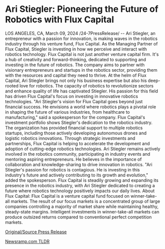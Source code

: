 # Ari Stiegler: Pioneering the Future of Robotics with Flux Capital

LOS ANGELES, CA, March 09, 2024 /24-7PressRelease/ -- Ari Stiegler, an entrepreneur with a passion for innovation, is making waves in the robotics industry through his venture fund, Flux Capital. As the Managing Partner of Flux Capital, Stiegler is investing in how we perceive and interact with robotics technology.  Flux Capital is not just another venture capital firm. It's a hub of creativity and forward-thinking, dedicated to supporting and investing in the future of robotics. The company aims to partner with visionary entrepreneurs and startups in the robotics sector, providing them with the resources and capital they need to thrive.  At the helm of Flux Capital, Ari Stiegler brings not only his business expertise but also his deep-rooted love for robotics. The capacity of robotics to revolutionize sectors and enhance quality of life has captivated Stiegler. His passion for this field has driven Flux Capital's focus on investing in innovative robotics technologies.  "Ari Stiegler's vision for Flux Capital goes beyond just financial success. He envisions a world where robotics plays a pivotal role in shaping the future of various industries, from healthcare to manufacturing," said a spokesperson for the company.  Flux Capital's investment portfolio shows Stiegler's dedication to the robotics industry. The organization has provided financial support to multiple robotics startups, including those actively developing autonomous drones and logistic robotics innovations. Through strategic investments and partnerships, Flux Capital is helping to accelerate the development and adoption of cutting-edge robotics technologies.  Ari Stiegler remains actively involved in the robotics community, participating in industry events and mentoring aspiring entrepreneurs. He believes in the importance of collaboration and knowledge-sharing to drive innovation in robotics.  "Ari Stiegler's passion for robotics is contagious. He is investing in this industry's future and actively contributing to its growth and evolution," added the spokesperson. Flux Capital is steadily growing and expanding its presence in the robotics industry, with Ari Stiegler dedicated to creating a future where robotics technology positively impacts our daily lives.   About Flux Capital:  Flux Capital is a venture capital fund focused on winner-take-all markets. The result of our focus markets is a concentrated group of large companies controlling a majority of market share while maintaining healthy, steady-state margins. Intelligent investments in winner-take-all markets can produce outsized returns compared to conventional perfect competition markets. 

[Original/Source Press Release](https://www.24-7pressrelease.com/press-release/509159/ari-stiegler-pioneering-the-future-of-robotics-with-flux-capital) 

[Newsramp.com TLDR](https://newsramp.com/None) 
